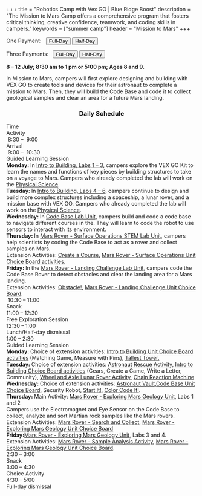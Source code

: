 +++
title = "Robotics Camp with Vex GO | Blue Ridge Boost"
description = "The Mission to Mars Camp offers a comprehensive program that fosters critical thinking, creative confidence, teamwork, and coding skills in campers."
keywords = ["summer camp"]
header = "Mission to Mars"
+++

<p></p>

<div class="container">
    <div class="row pb-1">
        <div class="col">
           <p> One Payment: &nbsp;
                <a href="https://summer-24-ages-8-to-10-full-day.cheddarup.com"><button class="button-8s" role="button">Full-Day</button></a>  <a href="https://summer-24-ages-8-to-10-half-day.cheddarup.com"><button class="button-8s" role="button">Half-Day</button></a>
            </p>
            <p> Three Payments: &nbsp;
                <a href="https://summer-24-ages-8-and-9-full-day-3-payments.cheddarup.com"><button class="button-8s" role="button">Full-Day</button></a>  <a href="https://summer-24-ages-8-and-9-half-day-3-payments.cheddarup.com"><button class="button-8s" role="button">Half-Day</button></a> <br>
            </p>
        </div>
        <div class="col-8">
        <p><b> 8 &ndash; 12 July; 8:30 am to 1 pm or 5:00 pm; Ages 8 and 9.</b></p>
        <p>In Mission to Mars, campers will first explore designing and building with VEX GO to create tools and devices for their astronaut to complete a mission to Mars. Then, they will build the Code Base and code it to collect geological samples and clear an area for a future Mars landing.</p>
        </div>
    </div>
    <div class="row pb-1">
        <div class="col-1">
            <!-- <div class="v-stack p-0">
                <div><img src="/images/camps/spike-prime-intro/lego-maker-sm-game.webp" alt="Game Maker" class="img-fluid"> </div>
                <div><img src="/images/camps/spike-prime-intro/dance.webp" alt="Break Dance" class="img-fluid"> </div>
                <div><img src="/images/camps/spike-prime-intro/out-of-order.webp" alt="Racing Cart" class="img-fluid"> </div>
                <div><img src="/images/camps/spike-prime-intro/keep-it-really-safe.webp" alt="Keep it really safe." class="img-fluid"> </div>
            </div> -->
        </div>
        <div class="col-10">
            <div class="container p-0 m-0 b-0">
                <h3 align="center">Daily Schedule</h3>
                <div class="row py-1 table-header">
                    <div class="col-2 text-center">Time</div>	
                    <div class="col-10">Activity</div>
                </div>
                <div class="row py-1">
                    <div class="col-2 text-center">&nbsp;8:30 &ndash; &nbsp;9:00</div>
                    <div class="col-10">Arrival</div>
                </div>
                <div class="row py-1 table-dark-row">
                    <div class="col-2 text-center">&nbsp;9:00 &ndash; &nbsp;10:30	</div>
                    <div class="col-10 ">Guided Learning Session<br>
                        <b>Monday: </b> In <a href="https://education.vex.com/stemlabs/go/intro-to-building">Intro to Building, Labs 1 &ndash; 3</a>, campers explore the VEX GO Kit to learn the names and functions of key pieces by building structures to take on a voyage to Mars. Campers who already completed the lab will work on the <a href="https://education.vex.com/stemlabs/go/physical-science">Physical Science</a>.<br>
                        <b>Tuesday: </b> In <a href="https://education.vex.com/stemlabs/go/intro-to-building">Intro to Building, Labs 4 &ndash; 6</a>, campers continue to design and build more complex structures including a spaceship, a lunar rover, and a mission base with VEX GO.  Campers who already completed the lab will work on the <a href="https://education.vex.com/stemlabs/go/physical-science">Physical Science</a>.<br>
                        <b>Wednesday: </b>In <a href="https://education.vex.com/stemlabs/go/code-base">Code Base Lab Unit</a>, campers build and code a code base to navigate different courses in the. They will learn to code the robot to use sensors to interact with its environment.<br>
                        <b>Thursday: </b>In <a href="https://education.vex.com/stemlabs/go/mars-rover-surface-operations">Mars Rover - Surface Operations STEM Lab Unit</a>, campers help scientists by coding the Code Base to act as a rover and collect samples on Mars. <br>
                        Extension Activities: <a href="https://content.vexrobotics.com/assets/education/stem-labs/docs/go/Activities/GO%20Activity%20-%20Create%20a%20Course.pdf">Create a Course</a>, <a href="https://education.vex.com/stemlabs/go/mars-rover-surface-operations/unit-overview/choice-board">Mars Rover - Surface Operations Unit Choice Board activities.</a><br>
                        <b>Friday: </b>In the <a href="https://education.vex.com/stemlabs/go/mars-rover-landing-challenge">Mars Rover - Landing Challenge Lab Unit</a>, campers code the Code Base Rover to detect obstacles and clear the landing area for a Mars landing.<br>
                        Extension Activities: <a href="https://content.vexrobotics.com/assets/education/stem-labs/docs/go/Activities/GO%20Activity%20-%20Obstacle.pdf">Obstacle!</a>, <a href="https://education.vex.com/stemlabs/go/mars-rover-landing-challenge/unit-overview/choice-board">Mars Rover - Landing Challenge Unit Choice Board</a>.
<br>
                    </div>
                </div>
                <div class="row py-1">
                    <div class="col-2 text-center">&nbsp;10:30 &ndash; 11:00 </div>
                    <div class="col-10">Snack</div>
                </div>
                <div class="row py-1 table-dark-row">
                    <div class="col-2 text-center">11:00 &ndash; 12:30</div>	
                    <div class="col-10">Free Exploration Session</div>
                </div>
                <div class="row py-1">
                    <div class="col-2 text-center">12:30 &ndash; 1:00</div>
                    <div class="col-10">Lunch/Half-day dismissal</div>
                </div>
                <div class="row py-1 table-dark-row">
                    <div class="col-2 text-center">1:00 &ndash; 2:30</div>	
                    <div class="col-10">Guided Learning Session<br>
                        <b>Monday: </b>Choice of extension activities: <a href="https://education.vex.com/stemlabs/go/intro-to-building/unit-overview/choice-board">Intro to Building Unit Choice Board activities</a> (Matching Game, Measure with Pins), <a href="https://content.vexrobotics.com/assets/education/stem-labs/docs/go/Activities/GO%20Activity%20-%20Tallest%20Tower%20Challenge.pdf">Tallest Tower.</a><br>
                        <b>Tuesday: </b>Choice of extension activities: <a href="https://content.vexrobotics.com/assets/education/stem-labs/docs/go/Activities/GO%20Activity%20-%20Astronaut%20Rescue.pdf">Astronaut Rescue Activity</a>, <a href="https://education.vex.com/stemlabs/go/intro-to-building/unit-overview/choice-board">Intro to Building Choice Board activities</a> (Gears, Create a Game, Write a Letter, Community), <a href="https://content.vexrobotics.com/assets/education/stem-labs/docs/go/Activities/GO%20Activity%20-%20Wheel%20and%20Axle%20Lunar%20Rover.pdf">Wheel and Axle Lunar Rover Activity</a>, <a href="https://content.vexrobotics.com/assets/education/stem-labs/docs/go/Activities/GO%20Activity%20-%20Chain%20Reaction.pdf">Chain Reaction Machine</a><br>
                        <b>Wednesday: </b>Choice of extension activities: <a href="https://content.vexrobotics.com/assets/education/stem-labs/docs/go/Activities/GO%20Activity%20-%20Astronaut%20Rescue.pdf">Astronaut Vault</a>,<a href="https://education.vex.com/stemlabs/go/code-base/unit-overview/choice-board">Code Base Unit Choice Board</a>, <a ref="https://content.vexrobotics.com/assets/education/stem-labs/docs/go/Activities/GO%20Activity%20-%20Security%20Robot.pdf">Security Robot</a>, <a href="https://content.vexrobotics.com/assets/education/stem-labs/docs/go/Activities/GO%20Activity%20-%20Start%20It.pdf">Start It!</a>, <a href="https://content.vexrobotics.com/assets/education/stem-labs/docs/go/Activities/GO%20Activity%20-%20Color%20Code%20It.pdf">Color Code It!</a>.<br>
                        <b>Thursday: </b> Main Activity: <a href="https://education.vex.com/stemlabs/go/mars-rover-exploring-mars-geology">Mars Rover - Exploring Mars Geology Unit</a>,  Labs 1 and 2<br>
                        Campers use the Electromagnet and Eye Sensor on the Code Base to collect, analyze and sort Martian rock samples like the Mars rovers.<br>
                        Extension Activities: <a href="https://content.vexrobotics.com/assets/education/stem-labs/docs/go/Activities/GO%20Activity%20-%20Mars%20Rover%20-%20Search%20and%20Collect.pdf">Mars Rover - Search and Collect</a>, <a href="https://education.vex.com/stemlabs/go/mars-rover-exploring-mars-geology/unit-overview/choice-board">Mars Rover - Exploring Mars Geology Unit Choice Board</a><br>
                        <b>Friday:</b><a href="https://education.vex.com/stemlabs/go/mars-rover-exploring-mars-geology">Mars Rover - Exploring Mars Geology Unit</a>, Labs 3 and 4.<br>
                        Extension Activities: <a href="https://content.vexrobotics.com/assets/education/stem-labs/docs/go/Activities/GO%20Activity%20-%20Mars%20Rover%20-%20Sample%20Analysis.pdf">Mars Rover - Sample Analysis Activity</a>, <a href="https://education.vex.com/stemlabs/go/mars-rover-exploring-mars-geology/unit-overview/choice-board">Mars Rover - Exploring Mars Geology Unit Choice Board</a>.<br>
                    </div>
                </div>
                <div class="row py-1">
                    <div class="col-2 text-center">2:30 &ndash; 3:00</div>	
                    <div class="col-10">Snack</div>
                </div>
                <div class="row py-1 table-dark-row">
                    <div class="col-2 text-center">3:00  &ndash;  4:30	</div>
                    <div class="col-10">Choice Activity</div>
                </div>
                <div class="row py-1">
                    <div class="col-2 text-center">4:30  &ndash;  5:00	</div>
                    <div class="col-10">Full-day dismissal</div>
                </div>
            </div>
        </div> <!-- inner container -->
        <div class="col-1">
            <!-- <div class="v-stack">
                <div><img src="/images/camps/spike-prime-intro/what-is-this.webp" alt="What is this?" class="img-fluid"> </div>
                <div><img src="/images/camps/spike-prime-intro/rhino.webp" alt="Rhino" class="img-fluid"> </div>
                <div><img src="/images/camps/spike-prime-intro/brain-game.webp" alt="Brain Game." class="img-fluid"> </div> 
                <div><img src="/images/camps/spike-prime-intro/the-lego-way.webp" alt="Ideas" class="img-fluid"> </div>
            </div> -->
        </div>
    </div>
</div> <!-- outer container -->